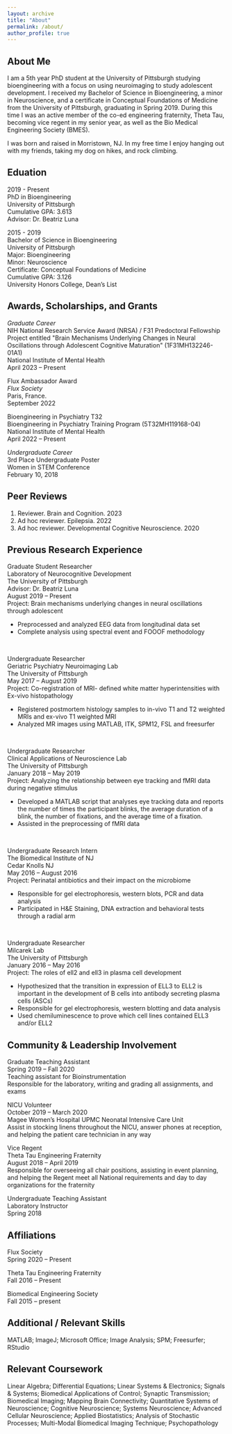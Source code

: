 ```yaml
---
layout: archive
title: "About"
permalink: /about/
author_profile: true
---
```


## About Me
I am a 5th year PhD student at the University of Pittsburgh studying bioengineering with a focus on using neuroimaging to study adolescent development. I received my Bachelor of Science in Bioengineering, a minor in Neuroscience, and a certificate in Conceptual Foundations of Medicine from the University of Pittsburgh,  graduating in Spring 2019. During this time I was an active member of the co-ed engineering fraternity, Theta Tau, becoming vice regent in my senior year, as well as the Bio Medical Engineering Society (BMES).

I was born and raised in Morristown, NJ. In my free time I enjoy hanging out with my friends, taking my dog on hikes, and rock climbing.

## Eduation
2019  - Present  
PhD in Bioengineering  
University of Pittsburgh  
Cumulative GPA: 3.613  
Advisor: Dr. Beatriz Luna  

2015 - 2019  
Bachelor of Science in Bioengineering  
University of Pittsburgh  
Major: Bioengineering  
Minor: Neuroscience  
Certificate: Conceptual Foundations of Medicine  
Cumulative GPA: 3.126  
University Honors College, Dean’s List

## Awards, Scholarships, and Grants

*Graduate Career*  
NIH National Research Service Award (NRSA) / F31 Predoctoral Fellowship  
Project entitled "Brain Mechanisms Underlying Changes in Neural Oscillations through Adolescent Cognitive Maturation" (1F31MH132246-01A1)  
National Institute of Mental Health  
April 2023 – Present

Flux Ambassador Award  
*Flux Society*  
Paris, France.  
September 2022

Bioengineering in Psychiatry T32  
Bioengineering in Psychiatry Training Program (5T32MH119168-04)  
National Institute of Mental Health  
April 2022 – Present

*Undergraduate Career*  
3rd Place Undergraduate Poster  
Women in STEM Conference  
February 10, 2018

## Peer Reviews 

1. Reviewer. Brain and Cognition. 2023
2. Ad hoc reviewer. Epilepsia. 2022
3. Ad hoc reviewer. Developmental Cognitive Neuroscience. 2020

## Previous Research Experience

Graduate Student Researcher  
Laboratory of Neurocognitive Development  
The University of Pittsburgh  
Advisor: Dr. Beatriz Luna  
August 2019 – Present  
Project: Brain mechanisms underlying changes in neural oscillations through adolescent
- Preprocessed and analyzed EEG data from longitudinal data set
- Complete analysis using spectral event and FOOOF methodology

&nbsp;&nbsp;

Undergraduate Researcher  
Geriatric Psychiatry Neuroimaging Lab  
The University of Pittsburgh  
May 2017 – August 2019  
Project: Co-registration of MRI- defined white matter hyperintensities with Ex-vivo histopathology  
- Registered postmortem histology samples to in-vivo T1 and T2 weighted MRIs and ex-vivo T1 weighted MRI
- Analyzed MR images using MATLAB, ITK, SPM12, FSL and freesurfer

&nbsp;&nbsp;

Undergraduate Researcher  
Clinical Applications of Neuroscience Lab  
The University of Pittsburgh  
January 2018 – May 2019  
Project: Analyzing the relationship between eye tracking and fMRI data during negative stimulus
- Developed a MATLAB script that analyses eye tracking data and reports the number of times the participant blinks, the average duration of a blink, the number of fixations, and the average time of a fixation.
- Assisted in the preprocessing of fMRI data

&nbsp;&nbsp;

Undergraduate Research Intern  
The Biomedical Institute of NJ  
Cedar Knolls NJ  
May 2016 – August 2016  
Project: Perinatal antibiotics and their impact on the microbiome
- Responsible for gel electrophoresis, western blots, PCR and data analysis
- Participated in H&E Staining, DNA extraction and behavioral tests through a radial arm

&nbsp;&nbsp;

Undergraduate Researcher           
Milcarek Lab  
The University of Pittsburgh  
January 2016 – May 2016  
Project: The roles of ell2 and ell3 in plasma cell development
- Hypothesized that the transition in expression of ELL3 to ELL2 is important in the development of B cells into antibody secreting plasma cells (ASCs)
- Responsible for gel electrophoresis, western blotting and data analysis
- Used chemiluminescence to prove which cell lines contained ELL3 and/or ELL2

## Community & Leadership Involvement

Graduate Teaching Assistant  
Spring 2019 – Fall 2020  
Teaching assistant for Bioinstrumentation  
Responsible for the laboratory, writing and grading all assignments, and exams  

NICU Volunteer                        
October 2019 – March 2020  
Magee Women’s Hospital UPMC Neonatal Intensive Care Unit  
Assist in stocking linens throughout the NICU, answer phones at reception, and helping the patient care technician in any way  

Vice Regent  
Theta Tau Engineering Fraternity  
August 2018 – April 2019  
Responsible for overseeing all chair positions, assisting in event planning, and helping the Regent meet all National requirements and day to day organizations for the fraternity

Undergraduate Teaching Assistant   
Laboratory Instructor  
Spring 2018

## Affiliations 

Flux Society  
Spring 2020 – Present

Theta Tau Engineering Fraternity  
Fall 2016 – Present 

Biomedical Engineering Society  
Fall 2015 – present

## Additional / Relevant Skills

MATLAB; ImageJ; Microsoft Office; Image Analysis; SPM; Freesurfer; RStudio

## Relevant Coursework
Linear Algebra; Differential Equations; Linear Systems & Electronics; Signals & Systems; Biomedical Applications of Control; Synaptic Transmission; Biomedical Imaging; Mapping Brain Connectivity; Quantitative Systems of Neuroscience; Cognitive Neuroscience; Systems Neuroscience; Advanced Cellular Neuroscience; Applied Biostatistics; Analysis of Stochastic Processes; Multi-Modal Biomedical Imaging Technique; Psychopathology
